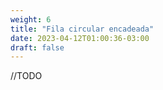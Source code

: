 ```yaml
---
weight: 6
title: "Fila circular encadeada"
date: 2023-04-12T01:00:36-03:00
draft: false
---
```


//TODO
